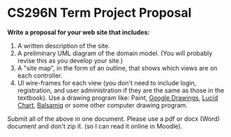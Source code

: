 # CS296N Term Project Proposal

**Write a proposal for your web site that includes:**

1.  A written description of the site.
2.  A preliminary UML diagram of the domain model. (You will probably revise this as you develop your site.)
3.  A "site map", in the form of an outline, that shows which views are on each controller.
4.  UI wire-frames for each view (you don't need to include login, registration, and user administration if they are the same as those in the textbook). Use a drawing program like: Paint, [Google Drawings](https://docs.google.com/drawings), [Lucid Chart](https://www.lucidchart.com), [Balsamiq](https://balsamiq.com) or some other computer drawing program.

Submit all of the above in one document. Please use a pdf or docx (Word) document and don't zip it. (so I can read it online in Moodle).
